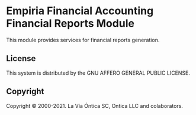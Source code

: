 ﻿# Empiria Financial Accounting Financial Reports Module

This module provides services for financial reports generation.

## License

This system is distributed by the GNU AFFERO GENERAL PUBLIC LICENSE.

## Copyright

Copyright © 2000-2021. La Vía Óntica SC, Ontica LLC and colaborators.
